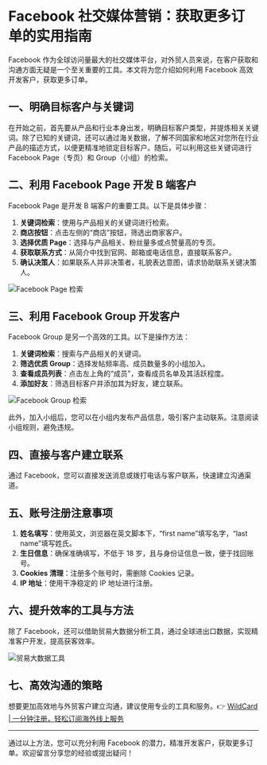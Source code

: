 # Facebook 社交媒体营销：获取更多订单的实用指南

Facebook 作为全球访问量最大的社交媒体平台，对外贸人员来说，在客户获取和沟通方面无疑是一个至关重要的工具。本文将为您介绍如何利用 Facebook 高效开发客户，获取更多订单。

## 一、明确目标客户与关键词

在开始之前，首先要从产品和行业本身出发，明确目标客户类型，并提炼相关关键词。除了已知的关键词，还可以通过海关数据，了解不同国家和地区对您所在行业产品的描述方式，以便更精准地锁定目标客户。随后，可以利用这些关键词进行 Facebook Page（专页）和 Group（小组）的检索。

## 二、利用 Facebook Page 开发 B 端客户

Facebook Page 是开发 B 端客户的重要工具。以下是具体步骤：

1. **关键词检索**：使用与产品相关的关键词进行检索。
2. **商店按钮**：点击左侧的“商店”按钮，筛选出商家客户。
3. **选择优质 Page**：选择与产品相关、粉丝量多或点赞量高的专页。
4. **获取联系方式**：从简介中找到官网、邮箱或电话信息，直接联系客户。
5. **确认决策人**：如果联系人并非决策者，礼貌表达意图，请求协助联系关键决策人。

![Facebook Page 检索](https://bbtdd.com/img/6884552821627.webp)

## 三、利用 Facebook Group 开发客户

Facebook Group 是另一个高效的工具。以下是操作方法：

1. **关键词检索**：搜索与产品相关的关键词。
2. **筛选优质 Group**：选择发帖频率高、成员数量多的小组加入。
3. **查看成员列表**：点击左上角的“成员”，查看成员名单及其活跃程度。
4. **添加好友**：筛选目标客户并添加其为好友，建立联系。

![Facebook Group 检索](https://bbtdd.com/img/89246829838.webp)

此外，加入小组后，您可以在小组内发布产品信息，吸引客户主动联系。注意阅读小组规则，避免违规。

## 四、直接与客户建立联系

通过 Facebook，您可以直接发送消息或拨打电话与客户联系，快速建立沟通渠道。

## 五、账号注册注意事项

1. **姓名填写**：使用英文，浏览器在英文脚本下，“first name”填写名字，“last name”填写姓氏。
2. **生日信息**：确保准确填写，不低于 18 岁，且与身份证信息一致，便于找回账号。
3. **Cookies 清理**：注册多个账号时，需删除 Cookies 记录。
4. **IP 地址**：使用干净稳定的 IP 地址进行注册。

## 六、提升效率的工具与方法

除了 Facebook，还可以借助贸易大数据分析工具，通过全球进出口数据，实现精准客户开发，提高获客效率。

![贸易大数据工具](https://bbtdd.com/img/81195448.webp)

## 七、高效沟通的策略

想要更加高效地与外贸客户建立沟通，建议使用专业的工具和服务。👉 [WildCard | 一分钟注册，轻松订阅海外线上服务](https://bbtdd.com/WildCard)

---

通过以上方法，您可以充分利用 Facebook 的潜力，精准开发客户，获取更多订单。欢迎留言分享您的经验或提出疑问！